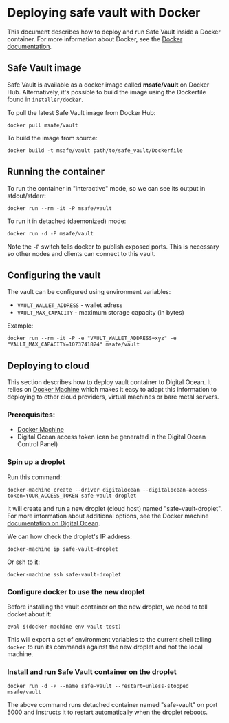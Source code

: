 # Deploying safe vault with Docker

This document describes how to deploy and run Safe Vault inside a Docker
container. For more information about Docker, see the [Docker documentation](https://docs.docker.com/).

## Safe Vault image

Safe Vault is available as a docker image called **msafe/vault** on Docker Hub.
Alternatively, it's possible to build the image using the Dockerfile found in `installer/docker`.

To pull the latest Safe Vault image from Docker Hub:

```
docker pull msafe/vault
```

To build the image from source:

```
docker build -t msafe/vault path/to/safe_vault/Dockerfile
```

## Running the container

To run the container in "interactive" mode, so we can see its output in stdout/stderr:

```
docker run --rm -it -P msafe/vault
```

To run it in detached (daemonized) mode:

```
docker run -d -P msafe/vault
```

Note the `-P` switch tells docker to publish exposed ports. This is necessary so
other nodes and clients can connect to this vault.

## Configuring the vault

The vault can be configured using environment variables:

- `VAULT_WALLET_ADDRESS` - wallet adress
- `VAULT_MAX_CAPACITY` - maximum storage capacity (in bytes)

Example:

```
docker run --rm -it -P -e "VAULT_WALLET_ADDRESS=xyz" -e "VAULT_MAX_CAPACITY=1073741824" msafe/vault
```

## Deploying to cloud

This section describes how to deploy vault container to Digital Ocean. It relies on [Docker Machine](https://docs.docker.com/machine/overview/) which makes it easy to adapt this information to deploying to other cloud providers, virtual machines or bare metal servers.

### Prerequisites:
- [Docker Machine](https://docs.docker.com/machine/install-machine/)
- Digital Ocean access token (can be generated in the Digital Ocean Control Panel)

### Spin up a droplet

Run this command:

```
docker-machine create --driver digitalocean --digitalocean-access-token=YOUR_ACCESS_TOKEN safe-vault-droplet
```

It will create and run a new droplet (cloud host) named "safe-vault-droplet". For more information about additional options, see the Docker machine [documentation on Digital Ocean](https://docs.docker.com/machine/drivers/digital-ocean/).

We can how check the droplet's IP address:

```
docker-machine ip safe-vault-droplet
```

Or ssh to it:

```
docker-machine ssh safe-vault-droplet
```

### Configure docker to use the new droplet

Before installing the vault container on the new droplet, we need to tell docket about it:

```
eval $(docker-machine env vault-test)
```

This will export a set of environment variables to the current shell telling `docker` to run its commands against the new droplet and not the local machine.

### Install and run Safe Vault container on the droplet

```
docker run -d -P --name safe-vault --restart=unless-stopped msafe/vault
```

The above command runs detached container named "safe-vault" on port 5000 and instructs it to restart automatically when the droplet reboots.

